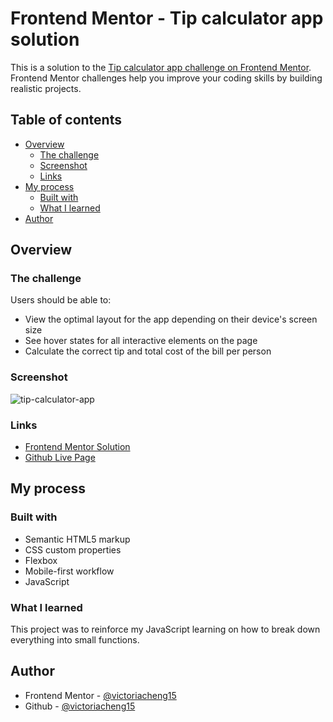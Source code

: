 # Frontend Mentor - Tip calculator app solution

This is a solution to the [Tip calculator app challenge on Frontend Mentor](https://www.frontendmentor.io/challenges/tip-calculator-app-ugJNGbJUX). Frontend Mentor challenges help you improve your coding skills by building realistic projects.

## Table of contents

- [Overview](#overview)
  - [The challenge](#the-challenge)
  - [Screenshot](#screenshot)
  - [Links](#links)
- [My process](#my-process)
  - [Built with](#built-with)
  - [What I learned](#what-i-learned)
- [Author](#author)

## Overview

### The challenge

Users should be able to:

- View the optimal layout for the app depending on their device's screen size
- See hover states for all interactive elements on the page
- Calculate the correct tip and total cost of the bill per person

### Screenshot

![tip-calculator-app](https://user-images.githubusercontent.com/35031228/132132581-94e3dc91-a7e3-4742-a193-8ee0ecf9d545.png)

### Links

- [Frontend Mentor Solution](https://your-solution-url.com)
- [Github Live Page](https://victoriacheng15.github.io/frontend-mentor-challenges/tip-calculator-app/)

## My process

### Built with

- Semantic HTML5 markup
- CSS custom properties
- Flexbox
- Mobile-first workflow
- JavaScript

### What I learned

This project was to reinforce my JavaScript learning on how to break down everything into small functions.

## Author

- Frontend Mentor - [@victoriacheng15](https://www.frontendmentor.io/profile/victoriacheng15)
- Github - [@victoriacheng15](https://github.com/victoriacheng15)
